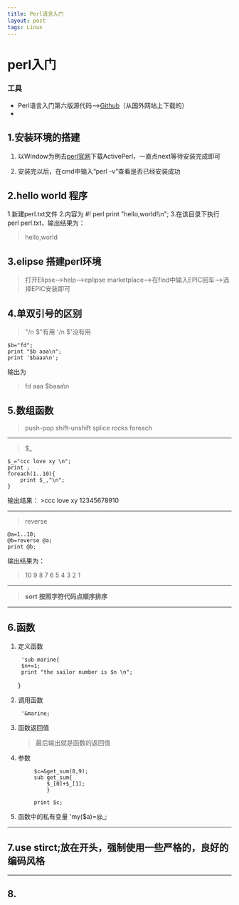 ```yaml
---
title: Perl语言入门
layout: post
tags: Linux
---
```

# perl入门 #
### **工具**
- Perl语言入门第六版源代码-->[Github](Github "https://github.com/Ccccong/Learning-Perl-Sample-Files")（从国外网站上下载的）
- 

## 1.安装环境的搭建 ##

   1. 以Window为例去[perl官网](perl官网 "http://www.perl.org/")下载ActivePerl，一直点next等待安装完成即可
	
   2. 安装完以后，在cmd中输入“perl -v”查看是否已经安装成功
   
## 2.hello world 程序 ##
   1.新建perl.txt文件
   2.内容为 
	#! perl
	print "hello,world!\n"; 
   3.在该目录下执行 perl perl.txt，输出结果为：
	
   > hello,world
   
## 3.elipse 搭建perl环境 ##
   >打开Elipse-->help-->eplipse marketplace-->在find中输入EPIC回车-->选择EPIC安装即可   
   
## 4.单双引号的区别 ##
>"/n $"有用
>'/n $'没有用
	
    $b="fd";
    print "$b aaa\n";
    print '$baaa\n';
输出为
>fd aaa
$baaa\n

## 5.数组函数 ##
>push-pop
shift-unshift
splice
rocks
foreach


----------

>$_

	$_="ccc love xy \n";
    print ;
    foreach(1..10){
    	print $_,"\n";
    }
输出结果：
	>ccc love xy 
	12345678910  

----------
>reverse  
 
	@a=1..10;
	@b=reverse @a;
	print @b;
输出结果为：
>10 9 8 7 6  5 4 3 2 1

----------
>**sort 按照字符代码点顺序排序**

----------
## 6.函数 ##
1. 定义函数

	    'sub marine{
    	$n+=1;
    	print "the sailor number is $n \n";
    }  
	
2. 调用函数

		'&marine;

3. 函数返回值
	>最后输出就是函数的返回值  

4. 参数

			$c=&get_sum(8,9);
			sub get_sum{
				$_[0]+$_[1];
				}
		
			print $c;

5. 函数中的私有变量
		'my($a)=@_;

----------

## 7.use stirct;放在开头，强制使用一些严格的，良好的编码风格




----------
## 8.